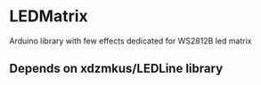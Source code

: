 # LEDMatrix
Arduino library with few effects dedicated for WS2812B led matrix

## Depends on xdzmkus/LEDLine library
